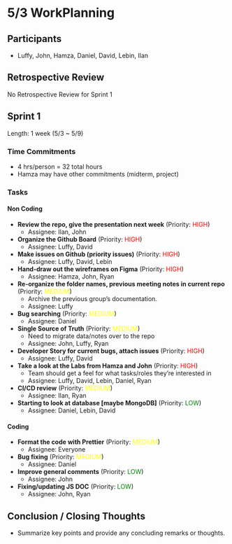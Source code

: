 # 5/3 WorkPlanning

## Participants

- Luffy, John, Hamza, Daniel, David, Lebin, Ilan

## Retrospective Review

No Retrospective Review for Sprint 1

## Sprint 1

Length: 1 week (5/3 ~ 5/9)

### Time Commitments
- 4 hrs/person = 32 total hours
- Hamza may have other commitments (midterm, project)

### Tasks

#### Non Coding

- **Review the repo, give the presentation next week** (Priority: <span style="color:red">HIGH</span>)
  - Assignee: Ilan, John
- **Organize the Github Board** (Priority: <span style="color:red">HIGH</span>)
  - Assignee: Luffy, David
- **Make issues on Github (priority issues)** (Priority: <span style="color:red">HIGH</span>)
  - Assignee: Luffy, David, Lebin
- **Hand-draw out the wireframes on Figma** (Priority: <span style="color:red">HIGH</span>)
  - Assignee: Hamza, John, Ryan
- **Re-organize the folder names, previous meeting notes in current repo** (Priority: <span style="color:yellow">MEDIUM</span>)
  - Archive the previous group’s documentation.
  - Assignee: Luffy
- **Bug searching** (Priority: <span style="color:yellow">MEDIUM</span>)
  - Assignee: Daniel
- **Single Source of Truth** (Priority: <span style="color:yellow">MEDIUM</span>)
  - Need to migrate data/notes over to the repo
  - Assignee: John, Luffy, Ryan
- **Developer Story for current bugs, attach issues** (Priority: <span style="color:red">HIGH</span>)
  - Assignee: Luffy, David
- **Take a look at the Labs from Hamza and John** (Priority: <span style="color:red">HIGH</span>)
  - Team should get a feel for what tasks/roles they’re interested in
  - Assignee: Luffy, David, Lebin, Daniel, Ryan
- **CI/CD review** (Priority: <span style="color:yellow">MEDIUM</span>)
  - Assignee: Ilan, Ryan
- **Starting to look at database [maybe MongoDB]** (Priority: <span style="color:green">LOW</span>)
  - Assignee: Daniel, Lebin, David

#### Coding

- **Format the code with Prettier** (Priority: <span style="color:yellow">MEDIUM</span>)
  - Assignee: Everyone
- **Bug fixing** (Priority: <span style="color:yellow">MEDIUM</span>)
  - Assignee: Daniel
- **Improve general comments** (Priority: <span style="color:green">LOW</span>)
  - Assignee: John
- **Fixing/updating JS DOC** (Priority: <span style="color:green">LOW</span>)
  - Assignee: John, Ryan

## Conclusion / Closing Thoughts

- Summarize key points and provide any concluding remarks or thoughts.
